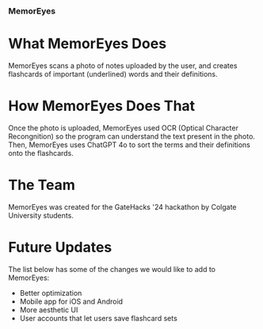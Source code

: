 ### MemorEyes

# What MemorEyes Does
MemorEyes scans a photo of notes uploaded by the user, and creates flashcards of important (underlined) words and their definitions.

# How MemorEyes Does That
Once the photo is uploaded, MemorEyes used OCR (Optical Character Recongnition) so the program can understand the text present in the photo. Then, MemorEyes uses ChatGPT 4o to sort the terms and their definitions onto the flashcards. 

# The Team
MemorEyes was created for the GateHacks '24 hackathon by Colgate University students. 

# Future Updates
The list below has some of the changes we would like to add to MemorEyes:
- Better optimization
- Mobile app for iOS and Android
- More aesthetic UI
- User accounts that let users save flashcard sets
